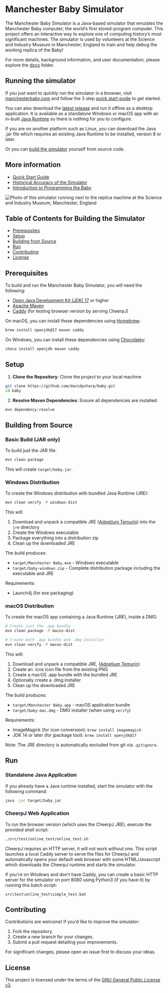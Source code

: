 # Manchester Baby Simulator

The Manchester Baby Simulator is a Java-based simulator that emulates the Manchester Baby computer; the world’s first stored-program computer. This project offers an interactive way to explore one of computing history’s most significant machines. The simulator is used by volunteers at the Science and Industry Museum in Manchester, England to train and help debug the working replica of the Baby!

For more details, background information, and user documentation, please explore the [docs](docs/) folder.

## Running the simulator

If you just want to quickly run the simulator in a browser, visit [manchesterbaby.com](https://manchesterbaby.com) and follow the 3 step [quick start guide](docs/quick-start-guide.md) to get started.

You can also download the [latest release](https://github.com/davidpsharp/baby/releases) and run it offline as a desktop application. It is available as a standalone Windows or macOS app with an in-built [Java Runtime](https://adoptium.net/) so there is nothing for you to configure.

If you are on another platform such as Linux, you can download the Java .jar file which requires an existing Java Runtime to be installed, version 8 or later.

Or you can [build the simulator](#table-of-contents-for-building-the-simulator) yourself from source code.

## More information ##

- [Quick Start Guide](docs/quick-start-guide.md)
- [Historical Accuracy of the Simulator](docs/historical-accuracy.md)
- [Introduction to Programming the Baby](docs/intro-to-programming-the-baby.md)

![Photo of this simulator running next to the replica machine at the Science and Industry Museum, Manchester, England](https://davidsharp.com/baby/makerfaire.jpg)

## Table of Contents for Building the Simulator



- [Prerequisites](#prerequisites)
- [Setup](#setup)
- [Building from Source](#building-from-source)
- [Run](#run)
- [Contributing](#contributing)
- [License](#license)


## Prerequisites

To build and run the Manchester Baby Simulator, you will need the following:

- [Open Java Development Kit (JDK) 17](https://openjdk.org/projects/jdk/17/) or higher
- [Apache Maven](https://maven.apache.org/download.cgi)
- [Caddy](https://caddyserver.com/download) (for testing browser version by serving CheerpJ)

On macOS, you can install these dependencies using [Homebrew](https://brew.sh/):

```bash
brew install openjdk@17 maven caddy
```

On Windows, you can install these dependencies using [Chocolatey](https://chocolatey.org/):

```bash
choco install openjdk maven caddy
```

## Setup

1.	**Clone the Repository**: Clone the project to your local machine
```bash
git clone https://github.com/davidpsharp/baby.git
cd baby
```

2. **Resolve Maven Dependencies**: Ensure all dependencies are installed.
```bash
mvn dependency:resolve
```

## Building from Source

### Basic Build (JAR only)
To build just the JAR file:
```bash
mvn clean package
```
This will create `target/baby.jar`.

### Windows Distribution
To create the Windows distribution with bundled Java Runtime (JRE):

```bash
mvn clean verify -P windows-dist
```

This will:
1. Download and unpack a compatible JRE ([Adoptium Temurin](https://adoptium.net/)) into the `jre` directory
2. Create the Windows executable
3. Package everything into a distribution zip
4. Clean up the downloaded JRE

The build produces:
- `target/Manchester Baby.exe` - Windows executable
- `target/baby-windows.zip` - Complete distribution package including the executable and JRE

Requirements:
- Launch4j (for exe packaging)

### macOS Distribution
To create the macOS app containing a Java Runtime (JRE), inside a DMG:

```bash
# Create just the .app bundle
mvn clean package -P macos-dist

# Create both .app bundle and .dmg installer
mvn clean verify -P macos-dist
```

This will:
1. Download and unpack a compatible JRE, ([Adoptium Temurin](https://adoptium.net/))
2. Create an .icns icon file from the existing PNG
3. Create a macOS .app bundle with the bundled JRE
4. Optionally create a .dmg installer
5. Clean up the downloaded JRE

The build produces:
- `target/Manchester Baby.app` - macOS application bundle
- `target/baby-mac.dmg` - DMG installer (when using `verify`)

Requirements:
- ImageMagick (for icon conversion): `brew install imagemagick`
- JDK 14 or later (for jpackage tool): `brew install openjdk@17`

Note: The JRE directory is automatically excluded from git via `.gitignore`.

## Run

### Standalone Java Application

If you already have a Java runtime installed, start the simulator with the following command:
```bash
java -jar target/baby.jar
```

### CheerpJ Web Application

To run the browser version (which uses the CheerpJ JRE), execute the provided shell script:

```bash
./src/test/online_test/online_test.sh
```

CheerpJ requires an HTTP server, it will not work without one. This script launches a local
Caddy server to serve the files for CheerpJ and automatically
opens your default web browser with some HTML/Javascript which downloads the CheerpJ
runtime and starts the simulator.

If you're on Windows and don't have Caddy, you can create a basic HTTP server for the simulator
on port 8080 using Python3 (if you have it) by running this batch script:

```
src\test\online_test\simple_test.bat
```


## Contributing

Contributions are welcome! If you’d like to improve the simulator:

1.	Fork the repository.
2.	Create a new branch for your changes.
3.	Submit a pull request detailing your improvements.

For significant changes, please open an issue first to discuss your ideas.

## License

This project is licensed under the terms of the [GNU General Public License v3](LICENSE).
